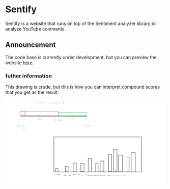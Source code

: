 # Sentify

Sentify is a website that runs on top of the Sentiment analyzer library to analyze YouTube comments. 
<br/>
## Announcement
The code base is currently under development, but you can preview the website [here](https://zhengjiawen.pythonanywhere.com/).

### futher information
This drawing is crude, but this is how you can interpret compound scores that you get as the result:

<img src="freq.png"></img>
